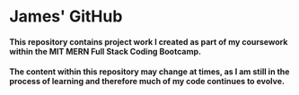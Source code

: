 # **James' GitHub** 

#### This repository contains project work I created as part of my coursework within the MIT MERN Full Stack Coding Bootcamp.

####  The content within this repository may change at times, as I am still in the process of learning and therefore much of my code continues to evolve. 

